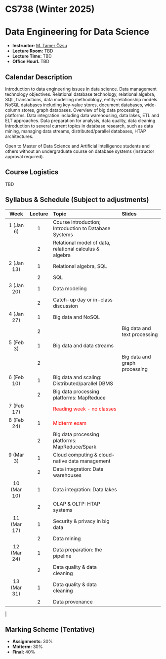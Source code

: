 # CS738 (Winter 2025)
# Data Engineering for Data Science

+ **Instructor:** [M. Tamer Özsu](https://cs.uwaterloo.ca/~tozsu/)
+ **Lecture Room:** TBD
+ **Lecture Time:** TBD
+ **Office HourL** TBD

## Calendar Description
Introduction to data engineering issues in data science. Data management technology objectives. Relational database technology, relational algebra, SQL, transactions, data modelling methodology, entity-relationship models. NoSQL databases including key-value stores, document databases, wide-column stores, graph databases. Overview of big data processing platforms. Data integration including data warehousing, data lakes, ETL and ELT approaches. Data preparation for analysis, data quality, data cleaning. Introduction to several current topics in database research, such as data mining, managing data streams, distributed/parallel databases, HTAP architectures. 

Open to Master of Data Science and Artificial Intelligence students and others without an undergraduate course on database systems (instructor approval required).

## Course Logistics
TBD  

## Syllabus & Schedule (Subject to adjustments)

| Week     | Lecture       | Topic  |  Slides  |
| :-----: | :-----------: | :---- |:------------- |
| 1 (Jan 6) | 1 | Course introduction; Introduction to Database Systems |  | 
|   | 2 | Relational model of data, relational calculus & algebra |   |
| 2 (Jan 13)| 1 | Relational algebra, SQL |   |
|   | 2 |  SQL |  |
| 3 (Jan 20)| 1 | Data modeling |  |
|   | 2 | Catch-up day or in-class discussion |   |
| 4 (Jan 27)| 1 | Big data and NoSQL  |   |
|   | 2 | |  Big data and text processing |
| 5 (Feb 3) | 1 |  Big data and data streams |  |
|   | 2 |  |  Big data and graph processing |
| 6 (Feb 10)| 1 |  Big data and scaling: Distributed/parallel DBMS |   |
|   | 2 | Big data processing platforms: MapReduce |  |
| 7 (Feb 17)|   | <span style="color:red">Reading week - no classes</span> |  |
| 8 (Feb 24)| 1 | <span style="color:red">Midterm exam</span> |  |
|   | 2 |  Big data processing platforms: MapReduce/Spark |   |
| 9 (Mar 3)| 1 | Cloud computing & cloud-native data management |  |
|   | 2 | Data integration: Data warehouses |   |
| 10 (Mar 10)| 1 | Data integration: Data lakes |  |
|   | 2 | OLAP & OLTP: HTAP systems |   |
| 11 (Mar 17)| 1 | Security & privacy in big data |   |
|   | 2 | Data mining |   |
| 12 (Mar 24)| 1 | Data preparation: the pipeline |  |
|   | 2 | Data quality & data cleaning |   |
| 13 (Mar 31)| 1 | Data quality & data cleaning |   |
|   | 2 | Data provenance |   |
|

## Marking Scheme (Tentative)
+ **Assignments:** 30% 
+ **Midterm:** 30%
+ **Final:** 40%
